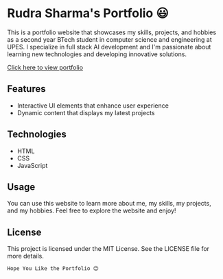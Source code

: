 # Rudra Sharma's Portfolio 😃

This is a portfolio website that showcases my skills, projects, and hobbies as a second year BTech student in computer science and engineering at UPES. I specialize in full stack AI development and I'm passionate about learning new technologies and developing innovative solutions.

<a href="https://rudracodeshere.github.io/R2142220621_RudraSharma/" target="_blank">Click here to view portfolio</a>

## Features
- Interactive UI elements that enhance user experience
- Dynamic content that displays my latest projects

## Technologies

- HTML
- CSS
- JavaScript


## Usage

You can use this website to learn more about me, my skills, my projects, and my hobbies. Feel free to explore the website and enjoy!

## License

This project is licensed under the MIT License. See the LICENSE file for more details.
```
Hope You Like the Portfolio 😊
